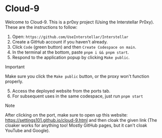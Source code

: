 # Cloud-9


Welcome to Cloud-9. This is a pr0xy project (Using the Interstellar Pr0xy). These are the instructions to follow:

1. Open: `https://github.com/UseInterstellar/Interstellar`
2. Create a GitHub account if you haven't already.
3. Click `Code` (green button) and then `Create Codespace on main`.
4. In the terminal at the bottom, paste `pnpm i && pnpm start`.
5. Respond to the application popup by clicking `Make public`.
> [!IMPORTANT]
> Make sure you click the `Make public` button, or the proxy won't function properly.
5. Access the deployed website from the ports tab.
6. For subsequent uses in the same codespace, just run `pnpm start`

> [!NOTE]
> After clicking on the port, make sure to open up this website: https://settings101.github.io/cloud-9.html
> and then cloak the given link (The cloaker works for anything too! Mostly GitHub pages, but it can't cloak YouTube and Google).
